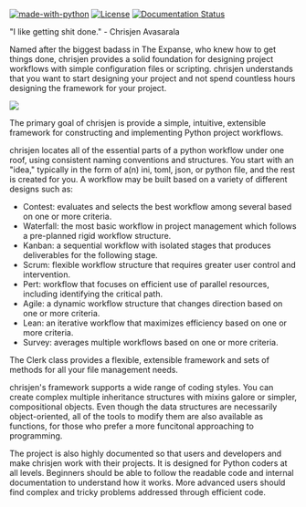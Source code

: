 [![made-with-python](https://img.shields.io/badge/Made%20with-Python-1f425f.svg)](https://www.python.org/) [![License](https://img.shields.io/badge/License-Apache_2.0-blue.svg)](https://opensource.org/licenses/Apache-2.0) [![Documentation Status](https://readthedocs.org/projects/chrisjen/badge/?version=latest)](http://chrisjen.readthedocs.io/?badge=latest)

"I like getting shit done." - Chrisjen Avasarala

Named after the biggest badass in The Expanse, who knew how to get things done, chrisjen provides a solid foundation for designing project workflows with simple configuration files or scripting. chrisjen understands that you want to start designing your project and not spend countless hours designing the framework for your project.

![](https://media.giphy.com/media/69qwCZtG4arIgMuL6b/giphy.gif)

The primary goal of chrisjen is provide a simple, intuitive, extensible framework for constructing and implementing Python project workflows.

chrisjen locates all of the essential parts of a python workflow under one roof, using consistent naming conventions and structures. You start with an "idea," typically in the form of a(n) ini, toml, json, or python file, and the rest is created for you. A workflow may be built based on a variety of different designs such as:
* Contest: evaluates and selects the best workflow among several based on one or more criteria.
* Waterfall: the most basic workflow in project management which follows a pre-planned rigid workflow structure.
* Kanban: a sequential workflow with isolated stages that produces deliverables for the following stage.
* Scrum: flexible workflow structure that requires greater user control and intervention.
* Pert: workflow that focuses on efficient use of parallel resources, including identifying the critical path.
* Agile: a dynamic workflow structure that changes direction based on one or more criteria.
* Lean: an iterative workflow that maximizes efficiency based on one or more criteria.
* Survey: averages multiple workflows based on one or more criteria.
  
The Clerk class provides a flexible, extensible framework and sets of methods for all your file management needs.

chrisjen's framework supports a wide range of coding styles. You can create complex multiple inheritance structures with mixins galore or simpler, compositional objects. Even though the data structures are necessarily object-oriented, all of the tools to modify them are also available as functions, for those who prefer a more funcitonal approaching to programming.

The project is also highly documented so that users and developers and make chrisjen work with their projects. It is designed for Python coders at all levels. Beginners should be able to follow the readable code and internal documentation to understand how it works. More advanced users should find complex and tricky problems addressed through efficient code.
